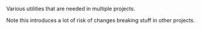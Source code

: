 Various utilities that are needed in multiple projects.

Note this introduces a lot of risk of changes breaking stuff in other projects.



